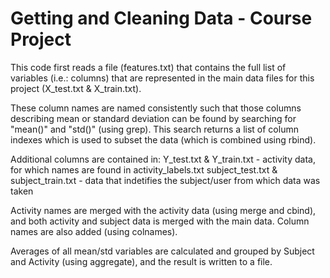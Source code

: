 # Getting and Cleaning Data - Course Project

This code first reads a file (features.txt) that contains the full list of variables (i.e.: columns)
that are represented in the main data files for this project (X_test.txt & X_train.txt).

These column names are named consistently such that those columns describing mean or standard deviation
can be found by searching for "mean()" and "std()" (using grep).  This search returns a list
of column indexes which is used to subset the data (which is combined using rbind).

Additional columns are contained in:
Y_test.txt & Y_train.txt - activity data, for which names are found in activity_labels.txt
subject_test.txt & subject_train.txt - data that indetifies the subject/user from which data was taken

Activity names are merged with the activity data (using merge and cbind), and both activity and subject
data is merged with the main data. Column names are also added (using colnames).

Averages of all mean/std variables are calculated and grouped by Subject and Activity (using aggregate),
and the result is written to a file.

